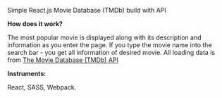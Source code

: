 Simple React.js Movie Database (TMDb) build with API

<b>How does it work?</b>

The most popular movie is displayed along with its description and information as you enter the page. If you type the movie name into the search bar - you get all information of desired movie.
All loading data is from <a href="https://www.themoviedb.org/documentation/api">The Movie Database (TMDb) API</a>

<b>Instruments:</b>

React, SASS, Webpack.
